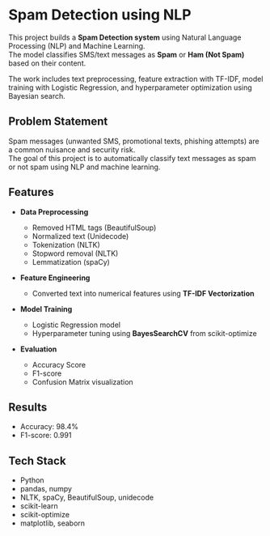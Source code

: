 # Spam Detection using NLP

This project builds a **Spam Detection system** using Natural Language Processing (NLP) and Machine Learning.  
The model classifies SMS/text messages as **Spam** or **Ham (Not Spam)** based on their content.  

The work includes text preprocessing, feature extraction with TF-IDF, model training with Logistic Regression, and hyperparameter optimization using Bayesian search.

## Problem Statement
Spam messages (unwanted SMS, promotional texts, phishing attempts) are a common nuisance and security risk.  
The goal of this project is to automatically classify text messages as spam or not spam using NLP and machine learning.

## Features
- **Data Preprocessing**
  - Removed HTML tags (BeautifulSoup)  
  - Normalized text (Unidecode)  
  - Tokenization (NLTK)  
  - Stopword removal (NLTK)  
  - Lemmatization (spaCy)  

- **Feature Engineering**
  - Converted text into numerical features using **TF-IDF Vectorization**

- **Model Training**
  - Logistic Regression model  
  - Hyperparameter tuning using **BayesSearchCV** from scikit-optimize  

- **Evaluation**
  - Accuracy Score  
  - F1-score  
  - Confusion Matrix visualization  

## Results
- Accuracy: 98.4%
- F1-score: 0.991
  
## Tech Stack
- Python  
- pandas, numpy  
- NLTK, spaCy, BeautifulSoup, unidecode  
- scikit-learn  
- scikit-optimize  
- matplotlib, seaborn  
